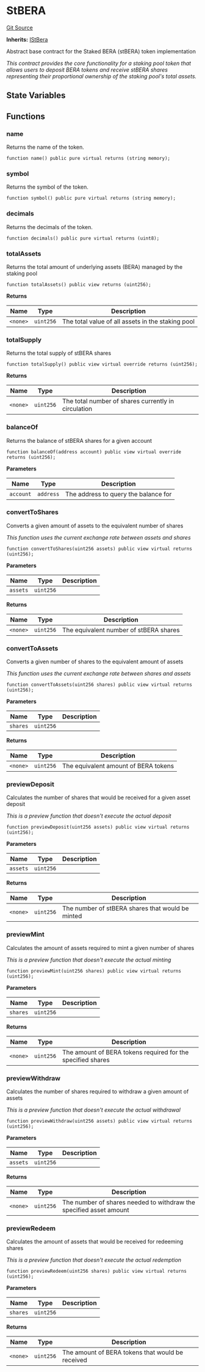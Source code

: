 # StBERA

[Git Source](https://github.com/berachain/contracts-staking-pools/blob/b7f6d4823d9636f498243ce334a1458550330535/src/base/StBERA.sol)

**Inherits:**
[IStBera](/src/interfaces/IStBera.sol/interface.IStBera.md)

Abstract base contract for the Staked BERA (stBERA) token implementation

_This contract provides the core functionality for a staking pool token that allows users
to deposit BERA tokens and receive stBERA shares representing their proportional ownership
of the staking pool's total assets._

## State Variables

## Functions

### name

Returns the name of the token.

```solidity
function name() public pure virtual returns (string memory);
```

### symbol

Returns the symbol of the token.

```solidity
function symbol() public pure virtual returns (string memory);
```

### decimals

Returns the decimals of the token.

```solidity
function decimals() public pure virtual returns (uint8);
```

### totalAssets

Returns the total amount of underlying assets (BERA) managed by the staking pool

```solidity
function totalAssets() public view returns (uint256);
```

**Returns**

| Name     | Type      | Description                                       |
| -------- | --------- | ------------------------------------------------- |
| `<none>` | `uint256` | The total value of all assets in the staking pool |

### totalSupply

Returns the total supply of stBERA shares

```solidity
function totalSupply() public view virtual override returns (uint256);
```

**Returns**

| Name     | Type      | Description                                         |
| -------- | --------- | --------------------------------------------------- |
| `<none>` | `uint256` | The total number of shares currently in circulation |

### balanceOf

Returns the balance of stBERA shares for a given account

```solidity
function balanceOf(address account) public view virtual override returns (uint256);
```

**Parameters**

| Name      | Type      | Description                          |
| --------- | --------- | ------------------------------------ |
| `account` | `address` | The address to query the balance for |

### convertToShares

Converts a given amount of assets to the equivalent number of shares

_This function uses the current exchange rate between assets and shares_

```solidity
function convertToShares(uint256 assets) public view virtual returns (uint256);
```

**Parameters**

| Name     | Type      | Description |
| -------- | --------- | ----------- |
| `assets` | `uint256` |             |

**Returns**

| Name     | Type      | Description                            |
| -------- | --------- | -------------------------------------- |
| `<none>` | `uint256` | The equivalent number of stBERA shares |

### convertToAssets

Converts a given number of shares to the equivalent amount of assets

_This function uses the current exchange rate between shares and assets_

```solidity
function convertToAssets(uint256 shares) public view virtual returns (uint256);
```

**Parameters**

| Name     | Type      | Description |
| -------- | --------- | ----------- |
| `shares` | `uint256` |             |

**Returns**

| Name     | Type      | Description                          |
| -------- | --------- | ------------------------------------ |
| `<none>` | `uint256` | The equivalent amount of BERA tokens |

### previewDeposit

Calculates the number of shares that would be received for a given asset deposit

_This is a preview function that doesn't execute the actual deposit_

```solidity
function previewDeposit(uint256 assets) public view virtual returns (uint256);
```

**Parameters**

| Name     | Type      | Description |
| -------- | --------- | ----------- |
| `assets` | `uint256` |             |

**Returns**

| Name     | Type      | Description                                      |
| -------- | --------- | ------------------------------------------------ |
| `<none>` | `uint256` | The number of stBERA shares that would be minted |

### previewMint

Calculates the amount of assets required to mint a given number of shares

_This is a preview function that doesn't execute the actual minting_

```solidity
function previewMint(uint256 shares) public view virtual returns (uint256);
```

**Parameters**

| Name     | Type      | Description |
| -------- | --------- | ----------- |
| `shares` | `uint256` |             |

**Returns**

| Name     | Type      | Description                                                 |
| -------- | --------- | ----------------------------------------------------------- |
| `<none>` | `uint256` | The amount of BERA tokens required for the specified shares |

### previewWithdraw

Calculates the number of shares required to withdraw a given amount of assets

_This is a preview function that doesn't execute the actual withdrawal_

```solidity
function previewWithdraw(uint256 assets) public view virtual returns (uint256);
```

**Parameters**

| Name     | Type      | Description |
| -------- | --------- | ----------- |
| `assets` | `uint256` |             |

**Returns**

| Name     | Type      | Description                                                        |
| -------- | --------- | ------------------------------------------------------------------ |
| `<none>` | `uint256` | The number of shares needed to withdraw the specified asset amount |

### previewRedeem

Calculates the amount of assets that would be received for redeeming shares

_This is a preview function that doesn't execute the actual redemption_

```solidity
function previewRedeem(uint256 shares) public view virtual returns (uint256);
```

**Parameters**

| Name     | Type      | Description |
| -------- | --------- | ----------- |
| `shares` | `uint256` |             |

**Returns**

| Name     | Type      | Description                                      |
| -------- | --------- | ------------------------------------------------ |
| `<none>` | `uint256` | The amount of BERA tokens that would be received |
